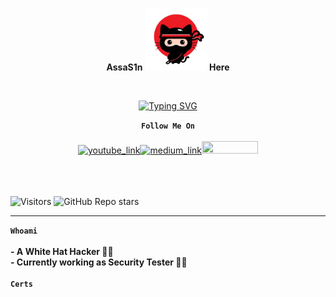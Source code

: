 <div>
<p align="center"><b>AssaS1n <img src=https://github.com/AssaS1n-here/AssaS1n-here/blob/main/Profile_Media/catninja-removebg-preview.png width="100" height="100"> Here</b></p><br>

<p align="center">
<a href="https://git.io/typing-svg"><img src="https://readme-typing-svg.demolab.com?font=Fira+Code&weight=20&size=20&pause=1000&color=fffcf6&random=false&width=150&lines=Heya+Folks+!!!" alt="Typing SVG" /></a>
<!-- <img src="https://github.com/AssaS1n-here/AssaS1n-here/blob/main/Profile_Media/gitcathi.gif" width="60" height="60" alt="ninja_cat_img"> -->
</p>


<div align="center">
<b><code>Follow Me On</code></b><br><br>
<a href="https://www.youtube.com/channel/UCVlfV2AP6mMy9O28sL5XfWA"><img src="https://img.shields.io/badge/YouTube-FF0000?style=for-the-badge&logo=youtube&logoColor=black" alt="youtube_link" width="90px" height="20px"></a><a href="https://medium.com/@arshpreetsingh325"><img src="https://img.shields.io/badge/Medium-12100E?style=for-the-badge&logo=medium&logoColor=white" alt="medium_link" width="90px" height="20px"></a><a href="https://www.linkedin.com/in/arsh-preet-64b36918a"><img src="https://img.shields.io/badge/LinkedIn-0077B5?style=for-the-badge&logo=linkedin&logoColor=white"  width="90px" height="20px"></a>  
</div>
</div><br><br><br>

![Visitors](https://komarev.com/ghpvc/?username=AssaS1n-here&color=red) ![GitHub Repo stars](https://img.shields.io/github/stars/AssaS1n-here/AssaS1n-here?color=red&style=flat)

------

<b><code>Whoami</code><br><br>
<span>- A White Hat Hacker 👨‍💻</span><br>
<span>- Currently working as Security Tester 🕵🏼</span><br><br>
<b><code>Certs</code><br><br>

